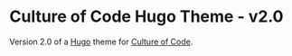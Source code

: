 # Culture of Code Hugo Theme - v2.0

Version 2.0 of a [Hugo][hugo.io] theme for [Culture of Code][culture_of_code].

<!-- ref links -->
[hugo.io]: https://gohugo.io "Hugo static site generator"
[culture_of_code]: https://cultureofcode.com "Culture of Code blog"
